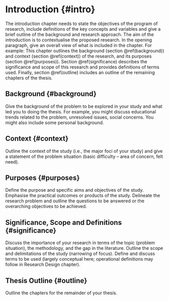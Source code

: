 # Introduction {#intro}

The introduction chapter needs to state the objectives of the program of research, include definitions of the key concepts and variables and give a brief outline of the background and research approach. The aim of the introduction is to contextualise the proposed research.
In the opening paragraph, give an overall view of what is included in the chapter. For example:
This chapter outlines the background (section \@ref(background)) and context (section \@ref(context)) of the research, and its purposes (section \@ref(purposes)). Section \@ref(significance) describes the significance and scope of this research and provides definitions of terms used. Finally, section \@ref(outline) includes an outline of the remaining chapters of the thesis.




## Background {#background}

Give the background of the problem to be explored in your study and what led you to doing the thesis. For example, you might discuss educational trends related to the problem, unresolved issues, social concerns. You might also include some personal background.

## Context {#context}

Outline the context of the study (i.e., the major foci of your study) and give a statement of the problem situation (basic difficulty – area of concern, felt need).

## Purposes {#purposes}

Define the purpose and specific aims and objectives of the study. Emphasise the practical outcomes or products of the study. Delineate the research problem and outline the questions to be answered or the overarching objectives to be achieved.

## Significance, Scope and Definitions {#significance}


Discuss the importance of your research in terms of the topic (problem situation), the methodology, and the gap in the literature. Outline the scope and delimitations of the study (narrowing of focus).
Define and discuss terms to be used (largely conceptual here; operational definitions may follow in Research Design chapter).

## Thesis Outline {#outline}

Outline the chapters for the remainder of your thesis.
